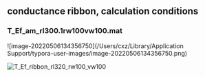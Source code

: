 ## conductance ribbon, calculation conditions

### T_Ef_am_rl300.1rw100vw100.mat

![image-20220506134356750](/Users/cxz/Library/Application Support/typora-user-images/image-20220506134356750.png)

![T_Ef_ribbon_rl320_rw100_vw100](/Users/cxz/Documents/SGM_graphene/data_server/graphene_ribbon_qpc/am_rw300/diff_Ef/narrow_ribbon_qpc_diff_Ef_rl320_rw100_cov50/T_Ef_ribbon_rl320_rw100_vw100.jpg)